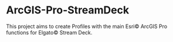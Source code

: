 # ArcGIS-Pro-StreamDeck
This project aims to create Profiles with the main Esri© ArcGIS Pro functions for Elgato© Stream Deck.

